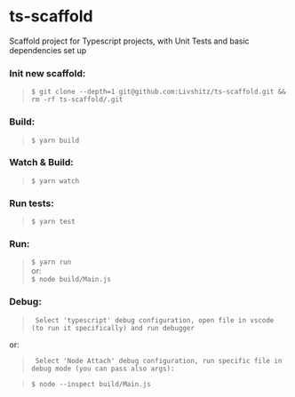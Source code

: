 # ts-scaffold
Scaffold project for Typescript projects, with Unit Tests and basic dependencies set up

### Init new scaffold:
> ``` $ git clone --depth=1 git@github.com:Livshitz/ts-scaffold.git && rm -rf ts-scaffold/.git ```


### Build:
> ``` $ yarn build ```

### Watch & Build:
> ``` $ yarn watch ```

### Run tests:
> ``` $ yarn test ```

### Run:
> ``` $ yarn run ```  
or:   
``` $ node build/Main.js ```

### Debug:
> ` Select 'typescript' debug configuration, open file in vscode (to run it specifically) and run debugger`  

or:   
> ` Select 'Node Attach' debug configuration, run specific file in debug mode (you can pass also args):`  

> ``` $ node --inspect build/Main.js ```  
